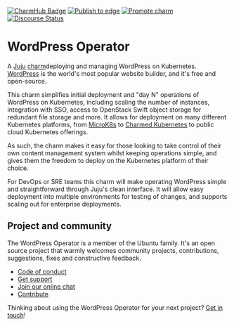 [![CharmHub Badge](https://charmhub.io/wordpress-k8s/badge.svg)](https://charmhub.io/wordpress-k8s)
[![Publish to edge](https://github.com/canonical/wordpress-k8s-operator/actions/workflows/publish_charm.yaml/badge.svg)](https://github.com/canonical/wordpress-k8s-operator/actions/workflows/publish_charm.yaml)
[![Promote charm](https://github.com/canonical/wordpress-k8s-operator/actions/workflows/promote_charm.yaml/badge.svg)](https://github.com/canonical/wordpress-k8s-operator/actions/workflows/promote_charm.yaml)
[![Discourse Status](https://img.shields.io/discourse/status?server=https%3A%2F%2Fdiscourse.charmhub.io&style=flat&label=CharmHub%20Discourse)](https://discourse.charmhub.io)

# WordPress Operator

A [Juju](https://juju.is/) [charm](https://juju.is/docs/olm/charmed-operators)deploying and managing WordPress on Kubernetes. [WordPress](https://wordpress.com) is the world's most popular website builder, and it's free and open-source.

This charm simplifies initial deployment and "day N" operations of WordPress on Kubernetes,
including scaling the number of instances, integration with SSO, 
access to OpenStack Swift object storage for redundant file storage and more.
It allows for deployment on many different Kubernetes platforms, 
from [MicroK8s](https://microk8s.io/) to [Charmed Kubernetes](https://ubuntu.com/kubernetes) 
to public cloud Kubernetes offerings.

As such, the charm makes it easy for those looking to take control of their own content management system whilst keeping operations simple, 
and gives them the freedom to deploy on the Kubernetes platform of their choice.

For DevOps or SRE teams this charm will make operating WordPress simple and straightforward through Juju's clean interface.
It will allow easy deployment into multiple environments for testing of changes, 
and supports scaling out for enterprise deployments.

## Project and community

The WordPress Operator is a member of the Ubuntu family. 
It's an open source project that warmly welcomes community projects, contributions, suggestions, fixes and constructive feedback.

* [Code of conduct](https://ubuntu.com/community/code-of-conduct)
* [Get support](https://discourse.charmhub.io/)
* [Join our online chat](https://chat.charmhub.io/charmhub/channels/charm-dev)
* [Contribute](https://charmhub.io/wordpress-k8s/docs/contributing-hacking)

Thinking about using the WordPress Operator for your next project? [Get in touch](https://chat.charmhub.io/charmhub/channels/charm-dev)!
